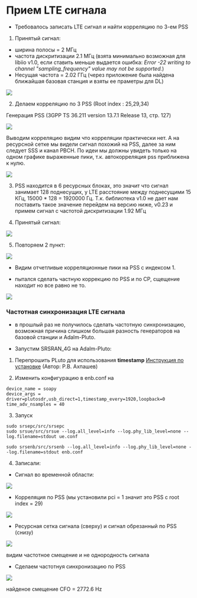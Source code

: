 # Прием LTE сигнала

- Требовалось записать LTE сигнал и найти корреляцию по 3-ем PSS

1. Принятый сигнал:

- ширина полосы = 2 МГц
- частота дискритизации 2.1 МГц (взята минимально возможная для libiio v1.0, если ставить меньше выдается ошибка: *Error -22 writing to channel "sampling_frequency" value may not be supported.*)
- Несущая частота = 2.02 ГГц (через приложение была найдена ближайшая базовая станция и взяты ее праметры для DL)

<img src = "photo/Screenshot from 2024-11-16 23-11-06.png">

2. Делаем корреляцию по 3 PSS (Root index : 25,29,34) 
  
Генерация PSS  (3GPP TS 36.211 version 13.7.1 Release 13, стр. 127)

 <img src = "photo/corr.jpg">

Выводим корреляцию видим что корреляции практически нет. А на ресурсной сетке мы видели сигнал похожий на PSS, далее за ним следует SSS и канал PBCH. По идеи мы должны увидеть только на одном графике выраженные пики, т.к. автокорреляция pss приближена к нулю.


<img src = "photo/Screenshot from 2024-11-18 15-27-49.png">

3. PSS находится в 6 ресурсных блоках, это значит что сигнал занимает 128 поднесущих, у LTE расстояние между поднесущими 15 КГц, 
 15000 * 128 = 1920000 Гц. Т.к. библиотека v1.0 не дает нам поставить такое значение перейдем на версию ниже, v0.23 и примем сигнал с частотой дискритизации 1.92 МГц




4. Принятый сигнал:

<img src = "photo\Screenshot from 2024-11-17 00-47-18.png">

5. Повторяем 2 пункт:

<img src = "photo\Screenshot from 2024-11-18 18-46-19.png">

- Видим отчетливые корреляционные пики  на PSS c индексом 1.

- пытался сделать частную коррекцию по PSS и по CP, сщещение находит но все равно не то.

<img src = "photo/Screenshot from 2024-11-22 13-50-24.png">


### Частотная синхронизация LTE сигнала

- в прошлый раз не получилось сделать частотную синхронизацию, возможная причина слишком большая разность генераторов на базовой станции и Adalm-Pluto.

- Запустим SRSRAN_4G на Adalm-Pluto:

1. Перепрошить PLuto для использования **timestamp** [Инструкция по установке](https://sibsutis-rush.yonote.ru/share/93c85288-45ca-4532-8eab-4079899a5e1c/doc/adalm-pluto-sdr-timestamp-obnovlenie-firmware-ustanovka-soapysdr-plagina-wx9DGvGkQK) (Автор: Р.В. Ахпашев)

2. Изменить конфигурацию в enb.conf на

```
device_name = soapy
device_args = driver=plutosdr,usb_direct=1,timestamp_every=1920,loopback=0
time_adv_nsamples = 40
```

3. Запуск

```
sudo srsepc/src/srsepc 
sudo srsue/src/srsue --log.all_level=info --log.phy_lib_level=none --log.filename=stdout ue.conf

sudo srsenb/src/srsenb --log.all_level=info --log.phy_lib_level=none --log.filename=stdout enb.conf

```

4. Записали:

- Сигнал во временной области:

<img src = "photo/Screenshot from 2024-12-06 16-35-53.png">

- Корреляция по PSS (мы установили pci = 1 значит это PSS с root index = 29)

<img src = "photo/Screenshot from 2024-12-06 15-58-39.png">


- Ресурсная сетка сигнала (сверху) и сигнал обрезанный по PSS (снизу)

<img src = "photo/Screenshot from 2024-12-06 15-52-13.png">

видим частотное смещение и не однородность сигнала

- Сделаем частотнуя синхронизацию по PSS

<img src = "photo/Screenshot from 2024-12-06 15-52-24.png">

найденое смещение CFO = 2772.6 Hz